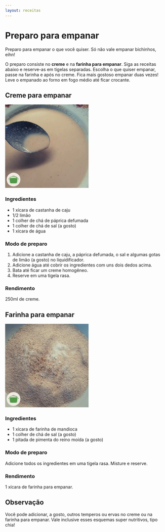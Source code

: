 ```yaml
---
layout: receitas
---
```

# Preparo para empanar

Preparo para empanar o que você quiser. Só não vale empanar bichinhos, eihn! <i class="fas fa-seedling"></i> <i class="fas fa-smile-wink"></i> 

O preparo consiste no **creme** e na **farinha para empanar**. Siga as receitas abaixo e reserve-as em tigelas separadas. Escolha o que quiser empanar, passe na farinha e após no creme. Fica mais gostoso empanar duas vezes! Leve o empanado ao forno em fogo médio até ficar crocante.

## Creme para empanar

![Imagem: Creme para empanar](./img/creme_para_empanar.jpg)

### Ingredientes

* 1 xícara de castanha de caju
* 1/2 limão
* 1 colher de chá de páprica defumada
* 1 colher de chá de sal (a gosto)
* 1 xícara de água

### Modo de preparo

1. Adicione a castanha de caju, a páprica defumada, o sal e algumas gotas de limão (a gosto) no liquidificador.
2. Adicione água até cobrir os ingredientes com uns dois dedos acima. 
3. Bata até ficar um creme homogêneo.
4. Reserve em uma tigela rasa.

### Rendimento

250ml de creme.

## Farinha para empanar

![Imagem: Farinha para empanar](./img/farinha_para_empanar.jpg)

### Ingredientes

* 1 xícara de farinha de mandioca
* 1 colher de chá de sal (a gosto)
* 1 pitada de pimenta do reino moída (a gosto)

### Modo de preparo
 
Adicione todos os ingredientes em uma tigela rasa. Misture e reserve.

### Rendimento

1 xícara de farinha para empanar.

## Observação

Você pode adicionar, a gosto, outros temperos ou ervas no creme ou na farinha para empanar. Vale inclusive esses esquemas super nutritivos, tipo chia! <i class="fas fa-laugh"></i>
